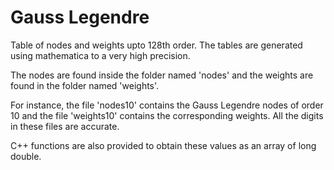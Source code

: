 Gauss Legendre
==============

Table of nodes and weights upto 128th order. The tables are generated using mathematica to a very high precision.

The nodes are found inside the folder named 'nodes' and the weights are found in the folder named 'weights'.

For instance, the file 'nodes10' contains the Gauss Legendre nodes of order 10 and the file 'weights10' contains the corresponding weights. All the digits in these files are accurate.

C++ functions are also provided to obtain these values as an array of long double.